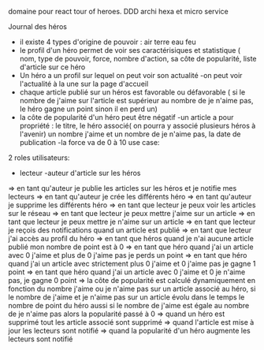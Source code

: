 domaine pour react tour of heroes.
DDD archi hexa et micro service


Journal des héros
- il existe 4 types d'origine de pouvoir : air terre eau feu 
- le profil d'un héro permet de voir ses caractérisiques et statistique ( nom, type de pouvoir, force, nombre d'action, sa côte de popularité, liste d'article sur ce héro
- Un héro a un profil sur lequel on peut voir son actualité
-on peut voir l'actualité à la une sur la page d'accueil
- chaque article publié sur un héros est favorable ou défavorable ( si le nombre de j'aime sur l'article est supérieur au nombre de je n'aime pas, le héro gagne un point sinon il en perd un)
- la côte de popularité d'un héro peut être négatif
-un article a pour propriété : le titre, le héro associé( on pourra y associé plusieurs héros à l'avenir) un nombre j'aime et un nombre de je n'aime pas, la date de publication 
-la force va de 0 à 10
use case:

2 roles utilisateurs:
- lecteur
-auteur d'article sur les héros


=> en tant qu'auteur je publie les articles sur les héros et je notifie mes lecteurs
=> en tant qu'auteur je crée les différents héro
=> en tant qu'auteur je supprime les différents héro
=> en tant que lecteur je peux voir les articles sur le réseau
=> en tant que lecteur je peux mettre j'aime sur un article 
=> en tant que lecteur je peux mettre je n'aime sur un article 
=> en tant que lecteur je reçois des notifications quand un article est publié
=> en tant que lecteur j'ai accès au profil du héro
=> en tant que héros quand je n'ai aucune article publié mon nombre de point est à 0
=> en tant que héro quand j'ai un article avec 0 j'aime et plus de 0 j'aime pas je perds un point
=> en tant que héro quand j'ai un article avec strictement plus 0 j'aime et 0 j'aime pas je gagne 1 point
=> en tant que héro quand j'ai un  article avec 0 j'aime  et 0 je n'aime pas, je gagne 0 point
=> la côte de popularité est calculé dynamiquement en fonction du nombre j'aime ou je n'aime pas sur un article associé au héro, si le nombre de j'aime et je n'aime pas sur un article évolu dans le temps le nombre de point du héro aussi 
si le nombre de j'aime est égale au nombre de je n'aime pas alors la popularité passé à 0
=> quand un héro est supprimé tout les article associé sont supprimé
=> quand l'article est mise à jour les lecteurs sont notifié
=> quand la popularité d'un héro augmente les lecteurs sont notifié